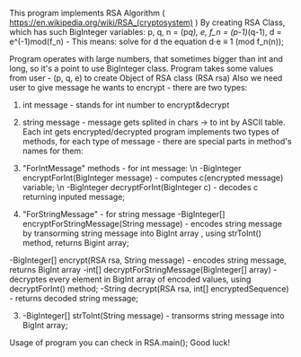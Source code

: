 This program implements RSA Algorithm ( https://en.wikipedia.org/wiki/RSA_(cryptosystem) )
By creating RSA Class, which has such BigInteger variables:
p, q, n = (p*q), e, f_n = (p-1)*(q-1), d = e^(-1)mod(f_n) - This means: solve for d the equation d⋅e ≡ 1 (mod f_n(n));

Program operates with large numbers, that sometimes bigger than int and long, so it's a point to use BigInteger class.
Program takes some values from user - (p, q, e) to create Object of RSA class (RSA rsa)
Also we need user to give message he wants to encrypt - there are two types:
1. int message - stands for int number to encrypt&decrypt
2. string message - message gets splited in chars -> to int by ASCII table. Each int gets encrypted/decrypted 
program implements two types of methods, for each type of message - there are special parts in method's names for them:
1. "ForIntMessage" methods - for int message:
\n -BigInteger encryptForInt(BigInteger message) - computes c(encrypted message) variable;
\n -BigInteger decryptForInt(BigInteger c) - decodes c returning inputed message;

2. "ForStringMessage" - for string message
-BigInteger[] encryptForStringMessage(String message) - encodes string message by transorming string message into BigInt array , using strToInt() method, returns Bigint array;

-BigInteger[] encrypt(RSA rsa, String message) - encodes string message, returns BigInt array
-int[] decryptForStringMessage(BigInteger[] array) - decryptes every element in BigInt array of encoded values, using decryptForInt() method;
-String decrypt(RSA rsa, int[] encryptedSequence) - returns decoded string message;


3. -BigInteger[] strToInt(String message) - transorms string message into BigInt array;

Usage of program you can check in RSA.main();
Good luck!
